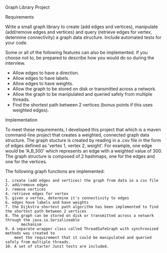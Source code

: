 Graph Library Project

Requirements

Write a small graph library to create (add edges and vertices), manipulate (add/remove edges and
vertices) and query (retrieve edges for vertex, determine connectivity) a graph data structure. Include
automated tests for your code.

Some or all of the following features can also be implemented. If you choose not to, be prepared to
describe how you would do so during the interview.
- Allow edges to have a direction.
- Allow edges to have labels.
- Allow edges to have weights.
- Allow the graph to be stored on disk or transmitted across a network.
- Allow the graph to be manipulated and queried safely from multiple threads.
- Find the shortest path between 2 vertices (bonus points if this uses weighted edges).

Implementation

To meet these requirements, I developed this project that which is a maven command-line project that creates a weighted, connected graph data structure. The graph stucture is created
by reading in a .csv file in the form of edges defined as 'vertex 1, vertex 2, weight'. For example, one
edge would be 'A,B,300' which represents an edge with a weighted value of 300. The graph structure is 
composed of 2 hashmaps, one for the edges and one for the vertices. 

The following graph functions are implemented:

    1. create (add edges and vertices) the graph from data in a csv file
    2. add/remove edges 
    3. remove vertices
    4. retrieve edges for vertex
    5. given a vertex, determine it's connectivity to edges
    6. edges have labels and have weights
    7. the Dijkstra shortest path algorithm has been implemented to find the shortest path between 2 vertices
    8. The graph can be stored on disk or transmitted across a network through the java.io.Serializeable
           mechanism
    9. A separate wrapper class called ThreadSafeGraph with synchronized methods was created to
        meet the requirement that it could be manipulated and queried safely from multiple threads.
    10. A set of starter Junit tests are included. 
    
